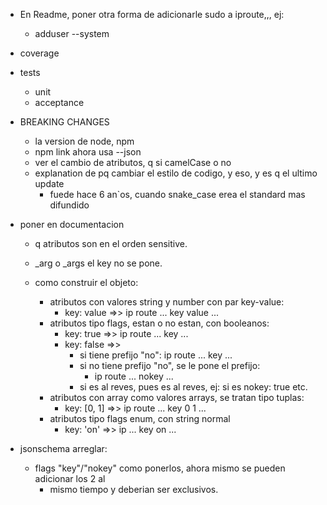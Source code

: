
* En Readme, poner otra forma de adicionarle sudo a iproute,,, ej:
  * adduser --system



* coverage
* tests
  * unit
  * acceptance



- BREAKING CHANGES
  - la version de node, npm
  - npm link ahora usa --json
  - ver el cambio de atributos, q si camelCase o no
  - explanation de pq cambiar el estilo de codigo, y eso, y es q el ultimo update
    - fuede hace 6 an`os, cuando snake_case erea el standard mas difundido

- poner en documentacion 
  - q atributos son en el orden sensitive. 
  - _arg o _args el key no se pone.

  - como construir el objeto:
    - atributos con valores string y number con par key-value:
      - key: value   =>>  ip route ... key value ...
    - atributos tipo flags, estan o no estan, con booleanos:
      - key: true  =>> ip route ... key ...
      - key: false =>> 
        - si tiene prefijo "no":  ip route ... key ...
        - si no tiene prefijo "no", se le pone el prefijo: 
          - ip route ... nokey ...
        - si es al reves, pues es al reves, ej: si es nokey: true etc.
    - atributos con array como valores arrays, se tratan tipo tuplas:
      - key: [0, 1]  =>>  ip route ... key 0 1 ...
    - atributos tipo flags enum, con string normal
      - key: 'on'  =>> ip ... key on ...


- jsonschema arreglar:
  - flags "key"/"nokey" como ponerlos, ahora mismo se pueden adicionar los 2 al
    - mismo tiempo y deberian ser exclusivos.